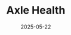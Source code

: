 ---  
layout: startup_page  
title: "Axle Health"  
id: "axlehealth.com"  
permalink: "/axlehealthaxlehealth.com05222025/"  
website: "https://www.axlehealth.com/"  
funding_round: "Series A"  
funding_amount: "$10M"  
investors: "F-Prime, Y Combinator, Pear VC, Lightbank"  
about: "Axle Health is a healthcare technology company revolutionizing home-based care delivery through its comprehensive operations platform. Their AI-powered logistics platform enables healthcare organizations to efficiently deploy clinicians for in-home visits, improving patient outcomes and reducing operational costs."  
markets: "Healthtech, Home Health Care"  
hq: "Los Angeles, California, United States"  
founded_year: "2020"  
linkedin: "https://www.linkedin.com/company/axle-health"  
twitter: "https://twitter.com/axlehealth"  
instagram: ""  
facebook: ""  
crunchbase: "https://www.crunchbase.com/organization/axle-health"  
pitchbook: "https://pitchbook.com/profiles/company/463301-20"  

date_display: "22-May-2025"  
date: "2025-05-22"

# SEO Optimization  
meta_title: "Axle Health - Series A Funding ($10M)"  
meta_description: "Axle Health, Axle Health is a healthcare technology company revolutionizing home-based care delivery through its comprehensive operations platform. Their AI-powere..."  
meta_keywords: "Axle Health, Healthtech, Home Health Care, Series A funding"  
canonical_url: "https://startup.projectstartups.com/axlehealthaxlehealth.com05222025/"  
---